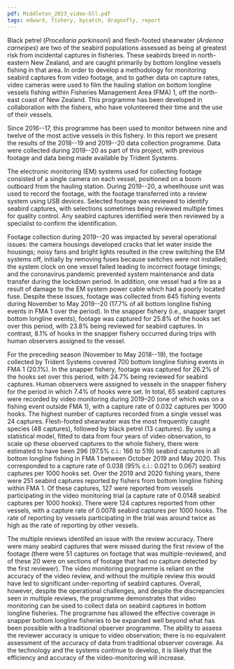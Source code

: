 ```yaml
---
pdf: Middleton_2023_video-bll.pdf
tags: edward, fishery, bycatch, dragonfly, report
---
```


Black petrel (*Procellaria parkinsoni*) and flesh-footed shearwater (*Ardenna carneipes*) are two of the
seabird populations assessed as being at greatest risk from incidental captures in fisheries. These seabirds
breed in north-eastern New Zealand, and are caught primarily by bottom longline vessels fishing in that
area. In order to develop a methodology for monitoring seabird captures from video footage, and to
gather data on capture rates, video cameras were used to film the hauling station on bottom longline
vessels fishing within Fisheries Management Area (FMA) 1, off the north-east coast of New Zealand.
This programme has been developed in collaboration with the fishers, who have volunteered their time
and the use of their vessels.

Since 2016--17, this programme has been used to monitor between nine and twelve of the most active
vessels in this fishery. In this report we present the results of the 2018--19 and 2019--20 data collection
programme. Data were collected during 2019--20 as part of this project, with previous footage and data
being made available by Trident Systems.

The electronic monitoring (EM) systems used for collecting footage consisted of a single camera on each
vessel, positioned on a boom outboard from the hauling station. During 2019--20, a wheelhouse unit was
used to record the footage, with the footage transferred into a review system using USB devices. Selected
footage was reviewed to identify seabird captures, with selections sometimes being reviewed multiple
times for quality control. Any seabird captures identified were then reviewed by a specialist to confirm
the identification.

Footage collection during 2019--20 was impacted by several operational issues: the camera housings
developed cracks that let water inside the housings; noisy fans and bright lights resulted in the crew
switching the EM systems off, initially by removing fuses because switches were not installed; the system
clock on one vessel failed leading to incorrect footage timings; and the coronavirus pandemic prevented
system maintenance and data transfer during the lockdown period. In addition, one vessel had a fire as
a result of damage to the EM system power cable which had a poorly located fuse. Despite these issues,
footage was collected from 645 fishing events during November to May 2019--20 (17.7% of all bottom
longline fishing events in FMA 1 over the period). In the snapper fishery (i.e., snapper target bottom
longline events), footage was captured for 25.8% of the hooks set over this period, with 23.8% being
reviewed for seabird captures. In contrast, 8.1% of hooks in the snapper fishery occurred during trips
with human observers assigned to the vessel.

For the preceding season (November to May 2018--19), the footage collected by Trident Systems covered
700 bottom longline fishing events in FMA 1 (20.1%). In the snapper fishery, footage was captured
for 26.2% of the hooks set over this period, with 24.7% being reviewed for seabird captures. Human
observers were assigned to vessels in the snapper fishery for the period in which 7.4% of hooks were set.
In total, 65 seabird captures were recorded by video monitoring during 2019–20 (one of which was
on a fishing event outside FMA 1), with a capture rate of 0.032 captures per 1000 hooks. The highest
number of captures recorded from a single vessel was 24 captures. Flesh-footed shearwater was the most
frequently caught species (48 captures), followed by black petrel (13 captures).
By using a statistical model, fitted to data from four years of video observation, to scale up these observed
captures to the whole fishery, there were estimated to have been 296 (97.5% c.i.: 166 to 519) seabird
captures in all bottom longline fishing in FMA 1 between October 2019 and May 2020. This corresponded
to a capture rate of 0.038 (95% c.i.: 0.021 to 0.067) seabird captures per 1000 hooks set.
Over the 2019 and 2020 fishing years, there were 251 seabird captures reported by fishers from bottom
longline fishing within FMA 1. Of these captures, 127 were reported from vessels participating in the
video monitoring trial (a capture rate of 0.0148 seabird captures per 1000 hooks). There were 124 captures
reported from other vessels, with a capture rate of 0.0078 seabird captures per 1000 hooks. The rate of
reporting by vessels participating in the trial was around twice as high as the rate of reporting by other
vessels.

The multiple reviews identifed an issue with the review accuracy. There were many seabird captures
that were missed during the first review of the footage (there were 51 captures on footage that was
multiple-reviewed, and of these 20 were on sections of footage that had no capture detected by the first
reviewer). The video monitoring programme is reliant on the accuracy of the video review, and without
the multiple review this would have led to significant under-reporting of seabird captures. Overall,
however, despite the operational challenges, and despite the discrepancies seen in multiple reviews, the
programme demonstrates that video monitoring can be used to collect data on seabird captures in
bottom longline fisheries. The programme has allowed the effective coverage in snapper bottom
longline fisheries to be expanded well beyond what has been possible with a traditional observer
programme. The ability to assess the reviewer accuracy is unique to video observation; there is no
equivalent assessment of the accuracy of data from traditional observer coverage. As the technology
and the systems continue to develop, it is likely that the efficiency and accuracy of the
video-monitoring will increase.

